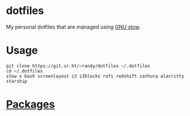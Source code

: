 # dotfiles
My personal dotfiles that are managed using [GNU stow](https://www.gnu.org/software/stow/).

# Usage
``` shell
git clone https://git.sr.ht/~randy/dotfiles ~/.dotfiles
cd ~/.dotfiles
stow x bash screenlayout i3 i3blocks rofi redshift zathura alacritty starship
```

# [Packages](packages)
